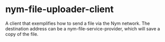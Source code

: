# nym-file-uploader-client
A client that exemplifies how to send a file via the Nym network. The destination address can be a nym-file-service-provider, which will save a copy of the file.
